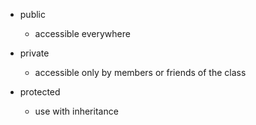 - public 
	- accessible everywhere
- private
	- accessible only by members or friends of the class

- protected
	- use with inheritance